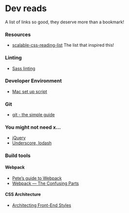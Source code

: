 # Dev reads

A list of links so good, they deserve more than a bookmark!

### Resources
- [scalable-css-reading-list](https://github.com/davidtheclark/scalable-css-reading-list/blob/master/README.md) The list that inspired this!

### Linting
- [Sass linting](http://davidtheclark.com/scss-lint-styleguide/)

### Developer Environment
- [Mac set up script](https://github.com/MoOx/setup/tree/master/setupsh/)

### Git
- [git - the simple guide](http://rogerdudler.github.io/git-guide/)

### You might not need x... 
- [jQuery](http://youmightnotneedjquery.com/)
- [Underscore, lodash](https://www.reindex.io/blog/you-might-not-need-underscore/)

### Build tools
#### Webpack
- [Pete’s guide to Webpack](https://github.com/petehunt/webpack-howto)
- [Webpack — The Confusing Parts](https://medium.com/@rajaraodv/webpack-the-confusing-parts-58712f8fcad9#.deqwgptjt)

#### CSS Architecture
* [Architecting Front-End Styles](https://robots.thoughtbot.com/architecting-front-end-styles)